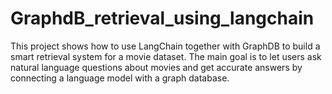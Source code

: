 # GraphdB_retrieval_using_langchain
This project shows how to use LangChain together with GraphDB to build a smart retrieval system for a movie dataset. The main goal is to let users ask natural language questions about movies and get accurate answers by connecting a language model with a graph database.

